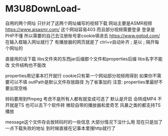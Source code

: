 # M3U8DownLoad-
自用的两个网址 只针对了这两个网址编写的视频下载 网站主要是ASMR视频
https://www.aisasmr.com/ 这个网站容易403 而且部分视频需要登录 登录是PHP不懂 所以需要的自己去注册账号拿cookie填进去 
https://www.gqtod.com/ 
在输入框输入网址就行了 有播放器的网页就是了 ctrl+v自动补齐 ;  是以 ; 隔开每个网址的

直接用的话下载 libs文件夹的东西jar后缀那个文件和properties后缀  libs名字不能改  文件结构也不能改

properties用记事本打开就行 cookie只有第一个网站部分视频用得到 如果你不需要可以不填 outPath是默认文件存放路径 为了省事加的 
注意: properties里最好不要出现空格

转码要用到ffmpeg 考虑不是所有人都有就变成可选了 默认是开启  会转成MP4 不开就是TS 也可以去下个软件转 微软自带的播放器和爱奇艺 风暴之类的都支持TS播放

message这个文件存会放转码时的一些信息 大部分情况下没什么用 现在只是加了一点下载失败的地址 到时候直接在记事本里搜http就行了  
